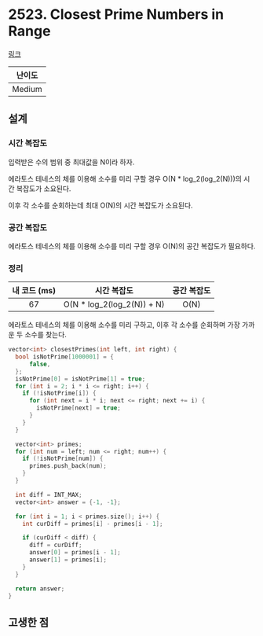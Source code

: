 # 2523. Closest Prime Numbers in Range

[링크](https://leetcode.com/problems/closest-prime-numbers-in-range/description/)

| 난이도 |
| :----: |
| Medium |

## 설계

### 시간 복잡도

입력받은 수의 범위 중 최대값을 N이라 하자.

에라토스 테네스의 체를 이용해 소수를 미리 구할 경우 O(N \* log_2(log_2(N)))의 시간 복잡도가 소요된다.

이후 각 소수를 순회하는데 최대 O(N)의 시간 복잡도가 소요된다.

### 공간 복잡도

에라토스 테네스의 체를 이용해 소수를 미리 구할 경우 O(N)의 공간 복잡도가 필요하다.

### 정리

| 내 코드 (ms) |         시간 복잡도         | 공간 복잡도 |
| :----------: | :-------------------------: | :---------: |
|      67      | O(N \* log_2(log_2(N)) + N) |    O(N)     |

에라토스 테네스의 체를 이용해 소수를 미리 구하고, 이후 각 소수를 순회하며 가장 가까운 두 소수를 찾는다.

```cpp
vector<int> closestPrimes(int left, int right) {
  bool isNotPrime[1000001] = {
      false,
  };
  isNotPrime[0] = isNotPrime[1] = true;
  for (int i = 2; i * i <= right; i++) {
    if (!isNotPrime[i]) {
      for (int next = i * i; next <= right; next += i) {
        isNotPrime[next] = true;
      }
    }
  }

  vector<int> primes;
  for (int num = left; num <= right; num++) {
    if (!isNotPrime[num]) {
      primes.push_back(num);
    }
  }

  int diff = INT_MAX;
  vector<int> answer = {-1, -1};

  for (int i = 1; i < primes.size(); i++) {
    int curDiff = primes[i] - primes[i - 1];

    if (curDiff < diff) {
      diff = curDiff;
      answer[0] = primes[i - 1];
      answer[1] = primes[i];
    }
  }

  return answer;
}
```

## 고생한 점
